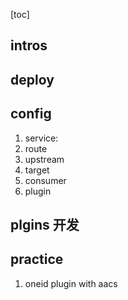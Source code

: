 [toc]

## intros

## deploy

## config

1. service:
2. route
3. upstream
4. target
5. consumer
6. plugin

## plgins 开发

## practice

1. oneid plugin with aacs
